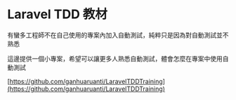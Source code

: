 # Laravel TDD 教材

有蠻多工程師不在自己使用的專案內加入自動測試，純粹只是因為對自動測試並不熟悉

這邊提供一個小專案，希望可以讓更多人熟悉自動測試，體會怎麼在專案中使用自動測試

[https://github.com/ganhuaruanti/LaravelTDDTraining](https://github.com/ganhuaruanti/LaravelTDDTraining)
